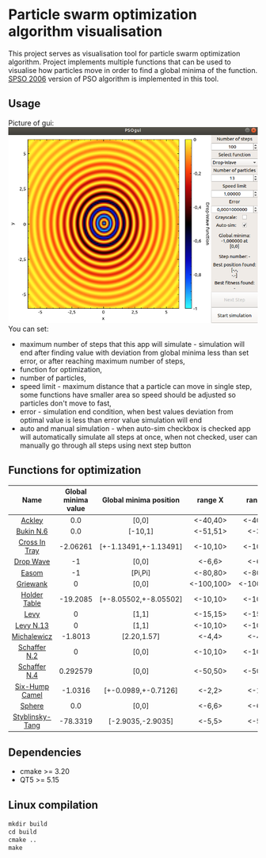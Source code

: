 # Particle swarm optimization algorithm visualisation 
This project serves as visualisation tool for particle swarm optimization algorithm. Project implements multiple functions that can be used to visualise how particles move in order to find a global minima of the function. 
[SPSO 2006](https://hal.archives-ouvertes.fr/hal-00764996/document) version of PSO algorithm is implemented in this tool.

## Usage
Picture of gui:
![pso appplication](./documentation/pso_gui.png "pso app gui")
You can set: 
* maximum number of steps that this app will simulate - simulation will end after finding value with deviation from global minima less than set error, or after reaching maximum number of steps,
* function for optimization,
* number of particles,
* speed limit - maximum distance that a particle can move in single step, some functions have smaller area so speed should be adjusted so particles don't move to fast,
* error - simulation end condition, when best values deviation from optimal value is less than error value simulation will end
* auto and manual simulation - when auto-sim checkbox is checked app will automatically simulate all steps at once, when not checked, user can manually go through all steps using next step button


## Functions for optimization

| Name |  Global minima value | Global minima position  |  range X | range Y  |
|:--:|:---:|:---:|:---:|:---:|
| [Ackley](https://www.sfu.ca/~ssurjano/ackley.html) |  0.0 | \[0,0\]  | \<-40,40\>  |  \<-40,40\> |
| [Bukin N.6](https://www.sfu.ca/~ssurjano/bukin6.html) |  0.0 | \[-10,1\]  | \<-51,51\>  |  \<-3,3\> |
| [Cross In Tray](https://www.sfu.ca/~ssurjano/crossit.html) |  -2.06261 | \[+-1.13491,+-1.13491\]  | \<-10,10\>  |  \<-10,10\> |
| [Drop Wave](https://www.sfu.ca/~ssurjano/drop.html) |  -1 | \[0,0\]  | \<-6,6\>  |  \<-6,6\> |
| [Easom](https://www.sfu.ca/~ssurjano/easom) |  -1 | \[Pi,Pi\]  | \<-80,80\>  |  \<-80,80\> |
| [Griewank](https://www.sfu.ca/~ssurjano/griewank.html) |  0 | \[0,0\]  | \<-100,100\>  |  \<-100,100\> |
| [Holder Table](https://www.sfu.ca/~ssurjano/holder.html) |  -19.2085 | \[+-8.05502,+-8.05502\]  | \<-10,10\>  |  \<-10,10\> |
| [Levy](https://www.sfu.ca/~ssurjano/levy.html) |  0 | \[1,1\]  | \<-15,15\>  |  \<-15,15\> |
| [Levy N.13](https://www.sfu.ca/~ssurjano/levy13.html) |  0 | \[1,1\]  | \<-10,10\>  |  \<-10,10\> |
| [Michalewicz](https://www.sfu.ca/~ssurjano/michal.html) |  -1.8013 | \[2.20,1.57\]  | \<-4,4\>  |  \<-4,4\> |
| [Schaffer N.2](https://www.sfu.ca/~ssurjano/schaffer2.html) |  0 | \[0,0\]  | \<-10,10\>  |  \<-10,10\> |
| [Schaffer N.4](https://www.sfu.ca/~ssurjano/schaffer4.html) |  0.292579 | \[0,0\]  | \<-50,50\>  |  \<-50,50\> |
| [Six-Hump Camel](https://www.sfu.ca/~ssurjano/camel6.html) |  -1.0316 | \[+-0.0989,+-0.7126\]  | \<-2,2\>  |  \<-1,1\> |
| [Sphere](https://www.sfu.ca/~ssurjano/spheref.html) |  0.0 | \[0,0\]  | \<-6,6\>  |  \<-6,6\> |
| [Styblinsky-Tang](https://www.sfu.ca/~ssurjano/stybtang.html) |  -78.3319 | \[-2.9035,-2.9035\]  | \<-5,5\>  |  \<-5,5\> |


## Dependencies
* cmake >= 3.20
* QT5 >= 5.15

## Linux compilation
```
mkdir build
cd build
cmake ..
make
```

